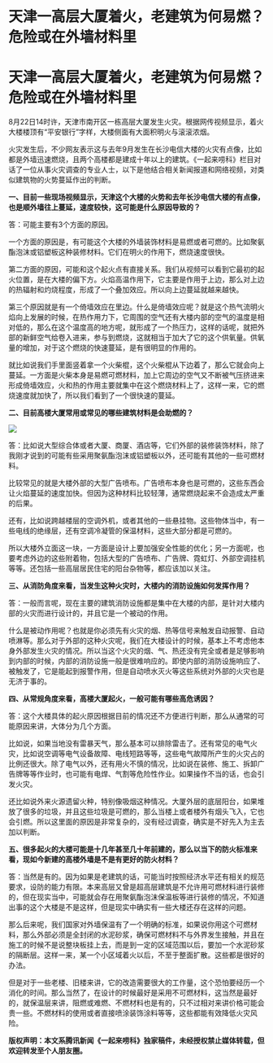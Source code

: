 # 天津一高层大厦着火，老建筑为何易燃？危险或在外墙材料里

# 天津一高层大厦着火，老建筑为何易燃？危险或在外墙材料里

8月22日14时许，天津市南开区一栋高层大厦发生火灾。根据网传视频显示，着火大楼楼顶有“平安银行”字样，大楼侧面有大面积明火与滚滚浓烟。

火灾发生后，不少网友表示这与去年9月发生在长沙电信大楼的火灾有点像，比如都是外墙迅速燃烧，且两个高楼都是建成十年以上的建筑。《一起来唠科》栏目对话了一位从事火灾调查的专业人士，以下是他结合相关新闻报道和网络视频，对类似建筑物的火势蔓延作出的判断。

**一、目前一些现场视频显示，天津这个大楼的火势和去年长沙电信大楼的有点像，也是顺外墙往上蔓延，速度较快，这可能是什么原因导致的？**

答：可能主要有3个方面的原因。

一个方面的原因是，有可能这个大楼的外墙装饰材料是易燃或者可燃的。比如聚氨酯泡沫或铝塑板这种装修材料。它们在明火的作用下，燃烧速度很快。

第二方面的原因，可能和这个起火点有直接关系。我们从视频可以看到它最初的起火位置，是在大楼的偏下方。火焰高温作用下，它主要是作用于上边，那么对上边的热辐射和灼烧程度，形成了一个叠加效应。所以向上边蔓延就越来越快。

第三个原因就是有一个倚墙效应在里边。什么是倚墙效应呢？就是这个热气流明火焰向上发展的时候，在热作用力下，它周围的空气还有大楼内部的空气的温度是相对低的，那么在这个温度高的地方呢，就形成了一个热压力，这样的话呢，就把外部的新鲜空气给卷入进来，参与到燃烧，这就相当于加大了它的这个供氧量。供氧量的增加，对于这个燃烧的快速蔓延，是有很明显的作用的。

就比如说我们手里面竖着拿一个火柴棍，这个火柴棍从下边着了，那么它就会向上蔓延。一方面是火柴本身是易燃可燃材料，加上它周边的空气又不断被气压挤进来形成倚墙效应，火和热的作用主要就集中在这个燃烧材料上了，这样一来，它的燃烧速度就加快了，所以我们看到了一个很快速的蔓延。

**二、目前高楼大厦常用或常见的哪些建筑材料是会助燃的？**

![](https://inews.gtimg.com/news_bt/OgAEELJN5hPhV815UkIVh1lAZXHxhhN1EssPecHvRomfwAA/1000)

答：比如说大型综合体或者大厦、商厦、酒店等，它们外部的装修装饰材料，除了我刚才说到的可能有些采用聚氨酯泡沫或铝塑板以外，还可能有其他的一些可燃材料。

比较常见的就是大楼外部的大型广告喷布。广告喷布本身也是可燃的，这些东西会让火焰蔓延的速度加快。但因为这种材料比较轻薄，通常燃烧起来不会造成太严重的后果。

还有，比如说跨越楼层的空调外机，或者其他的一些悬挂物。这些物体当中，有一些电线的绝缘层，还有空调冷凝管的保温材料，这些大部分都是可燃的。

所以大楼外立面这一块，一方面是设计上要加强安全性能的优化；另一方面呢，也要考虑外边的这些附着物，包括大型的广告喷布、广告牌、霓虹灯、外部空调挂机等等。还包括一些高层居民住宅的阳台杂物等，都应该加以关注。

**三、从消防角度来看，当发生这种火灾时，大楼内的消防设施如何发挥作用？**

答：一般而言呢，现在主要的建筑消防设施都是集中在大楼的内部，是针对大楼内部的火灾而进行设计的，并且它是一个被动的作用。

什么是被动作用呢？也就是你必须先有火灾的烟、热等信号来触发自动报警、自动喷淋等。那么对于外部的这种火灾呢，我们在大楼设计的时候，基本上不考虑他本身外部发生火灾的情况。所以当这个火灾的烟、气、热还没有完全或者是足够影响到内部的时候，内部的消防设施一般是很难响应的。即使内部的消防设施响应了、被触发了，它是能起到报警作用，但是自动喷水灭火等这些系统对外部的火灾也是无济于事的。

**四、从常规角度来看，高楼大厦起火，一般可能有哪些高危诱因？**

答：这个大楼具体的起火原因根据目前的情况还不方便进行判断，那么从通常的可能原因来讲，大体分为几个方面。

比如说，如果当地没有雷暴天气，那么基本可以排除雷击了。还有常见的电气火灾，比如说空调等电气设备故障、电线短路等等，这些电气故障所产生的火灾占的比例还很大。除了电气以外，还有用火不慎的情况，比如说在装修、施工、拆卸广告牌等等作业时，也可能有电焊、气割等危险性作业。如果操作不当的话，也会引发火灾。

还比如说外来火源遗留火种，特别像吸烟这种情况。大厦外层的底层阳台，如果堆放了很多的垃圾，并且这些垃圾是可燃的，那么当楼上或者楼外有烟头飞入，它也会引燃。所以这里面的原因是非常复杂的，没有经过调查，确实是不好先入为主去加以判断。

**五、很多起火的大楼可能是十几年甚至几十年前建的，那么以当下的防火标准来看，现如今新建的高楼外墙是不是有更好的防火材料？**

答：当然是有的。因为如果是老建筑的话，可能当时按照经济水平还有相关的规范要求，设防的能力有限。本来高层又曾是超高层建筑是不允许用可燃材料进行装修的，但在现实当中，可能就会存在用聚氨酯泡沫保温板等进行装修的情况，不知道出事的这个大楼是不是这样，但是现实中确实有一些大楼还存在这样的问题。

那么后来呢，我们国家对外墙保温有了一个明确的标准，如果说你用这个可燃材料，那么外部必须是全封闭的水泥砂浆，确保可燃材料不与外界发生接触，并且在施工的时候不是说整块板挂上去，而是到一定的区域范围以后，要加一个水泥砂浆的隔断层。这样一来，某一个小区域着火以后，不至于整面扩散。这些都是很好的办法。

但是对于一些老楼、旧楼来讲，它的改造需要很大的工作量，这个恐怕要经历一个消化的时间。那么当然了，在设计的时候最好是采用不可燃材料，这当然是最好的，就保温层来讲，阻燃或难燃、不燃材料也是有的，只不过相对来讲价格可能会贵一些。不燃材料的使用或者直接喷涂装饰涂料等等，这些都能有效降低火灾风险。

**版权声明：本文系腾讯新闻《一起来唠科》独家稿件，未经授权禁止媒体转载，但欢迎转发至个人朋友圈。**

